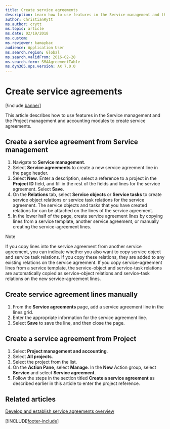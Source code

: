 ```yaml
---
title: Create service agreements
description: Learn how to use features in the Service management and the Project management and accounting modules to create service agreements.
author: ChristianRytt
ms.author: crytt
ms.topic: article
ms.date: 02/19/2018
ms.custom:
ms.reviewer: kamaybac
audience: Application User
ms.search.region: Global
ms.search.validFrom: 2016-02-28
ms.search.form: SMAAgreementTable
ms.dyn365.ops.version: AX 7.0.0
---
```


# Create service agreements

[!include [banner](../includes/banner.md)]

This article describes how to use features in the Service management and the
Project management and accounting modules to create service agreements.

## Create a service agreement from Service management

1. Navigate to **Service management**.
2. Select **Service agreements** to create a new service agreement line in the page header. 
3. Select **New**. Enter a description, select a reference to a project in the **Project ID** field, and fill in the rest of the fields and lines for the service agreement. Select **Save**.
4. On the **Relations** tab, select **Service objects** or **Service tasks** to create service object relations or service task relations for the service agreement. The service objects and tasks that you have created relations for can be attached on the lines of the service agreement.
5. In the lower half of the page, create service agreement lines by copying lines from a service template, another service agreement,
or manually creating the service-agreement lines.

> [!NOTE]
> If you copy lines into the service agreement from another service agreement, you can indicate whether you also want to copy service object and service task relations. If you copy these relations, they are added to any existing relations on the service agreement. If you copy service-agreement lines from a service template, the service-object and service-task relations are automatically copied
as service-object relations and service-task relations on the new service-agreement lines.

## Create service agreement lines manually

1. From the **Service agreements** page, add a service agreement line in the lines grid. 
2. Enter the appropriate information for the service agreement line. 
3. Select **Save** to save the line, and then close the page.

## Create a service agreement from Project

1. Select **Project management and accounting**.
2. Select **All projects**.
3. Select the project from the list.
4. On the **Action Pane**, select **Manage**. In the **New** Action group, select **Service** and select **Service agreement**.
5. Follow the steps in the section titled **Create a service agreement** as described earlier in this article to enter the project reference.


## Related articles

[Develop and establish service agreements overview](service-agreements.md)




[!INCLUDE[footer-include](../../includes/footer-banner.md)]